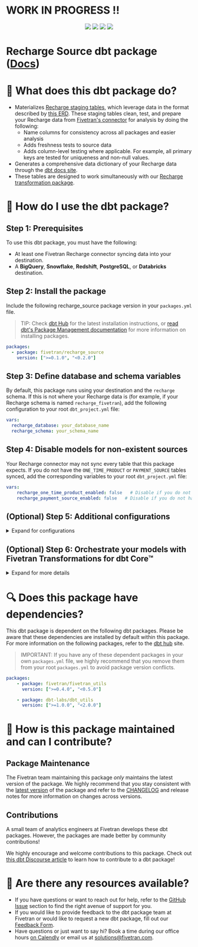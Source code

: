 # WORK IN PROGRESS !!
<p align="center">
    <a alt="License"
        href="https://github.com/fivetran/dbt_recharge_source/blob/main/LICENSE">
        <img src="https://img.shields.io/badge/License-Apache%202.0-blue.svg" /></a>
    <a alt="dbt-core">
        <img src="https://img.shields.io/badge/dbt_Core™_version->=1.3.0_<2.0.0-orange.svg" /></a>
    <a alt="Maintained?">
        <img src="https://img.shields.io/badge/Maintained%3F-yes-green.svg" /></a>
    <a alt="PRs">
        <img src="https://img.shields.io/badge/Contributions-welcome-blueviolet" /></a>
</p>

# Recharge Source dbt package ([Docs](https://fivetran.github.io/dbt_recharge_source/))
# 📣 What does this dbt package do?
- Materializes [Recharge staging tables](https://fivetran.github.io/dbt_recharge_source/#!/overview/recharge_source/models/?g_v=1&g_e=seeds), which leverage data in the format described by [this ERD](https://fivetran.com/docs/applications/recharge#schemainformation). These staging tables clean, test, and prepare your Recharge data from [Fivetran's connector](https://fivetran.com/docs/applications/recharge) for analysis by doing the following:
  - Name columns for consistency across all packages and easier analysis
  - Adds freshness tests to source data
  - Adds column-level testing where applicable. For example,  all primary keys are tested for uniqueness and non-null values.
- Generates a comprehensive data dictionary of your Recharge data through the [dbt docs site](https://fivetran.github.io/dbt_recharge_source/). 
- These tables are designed to work simultaneously with our [Recharge transformation package](https://github.com/fivetran/dbt_recharge).

# 🎯 How do I use the dbt package?
## Step 1: Prerequisites
To use this dbt package, you must have the following:
- At least one Fivetran Recharge connector syncing data into your destination.
- A **BigQuery**, **Snowflake**, **Redshift**, **PostgreSQL**, or **Databricks** destination.

## Step 2: Install the package
Include the following recharge_source package version in your `packages.yml` file.
> TIP: Check [dbt Hub](https://hub.getdbt.com/) for the latest installation instructions, or [read dbt's Package Management documentation](https://docs.getdbt.com/docs/package-management) for more information on installing packages.
```yml
packages:
  - package: fivetran/recharge_source
    version: [">=0.1.0", "<0.2.0"]
```

## Step 3: Define database and schema variables
By default, this package runs using your destination and the `recharge` schema. If this is not where your Recharge data is (for example, if your Recharge schema is named `recharge_fivetran`), add the following configuration to your root `dbt_project.yml` file:

```yml
vars:
  recharge_database: your_database_name
  recharge_schema: your_schema_name 
```

## Step 4: Disable models for non-existent sources
Your Recharge connector may not sync every table that this package expects. If you do not have the `ONE_TIME_PRODUCT` or `PAYMENT_SOURCE` tables synced, add the corresponding variables to your root `dbt_project.yml` file:

```yml
vars:
    recharge_one_time_product_enabled: false   # Disable if you do not have the ONE_TIME_PRODUCT table. Default is True.
    recharge_payment_source_enabled: false   # Disable if you do not have the PAYMENT_SOURCE table. Default is True.
```

## (Optional) Step 5: Additional configurations
<details><summary>Expand for configurations</summary>

### Passing Through Additional Columns
If you would like to pass through additional columns to the staging models, add the following configurations to your `dbt_project.yml` file. These variables allow the pass-through fields to be aliased (`alias`) if desired, but not required. Use the following format for declaring the respective pass-through variables:

```yml
vars:
    recharge__address_passthrough_columns: 
      - name: "new_custom_field" 
        alias: "custom_field_name" 
      - name: "a_second_field"
    # a similar pattern can be applied to the rest of the following variables. 
    recharge__charge_passthrough_columns:
    recharge__charge_line_item_passthrough_columns: 
    recharge__order_passthrough_columns:
    recharge__order_line_passthrough_columns:
    recharge__product_passthrough_columns:
    recharge__subscription_passthrough_columns:
    recharge__subscription_history_passthrough_columns:
```

### Changing the Build Schema
By default, this package will build the Recharge staging models within a schema titled (<target_schema> + `recharge_source`) in your destination. If this is not where you would like your Recharge staging data written, add the following configuration to your root `dbt_project.yml` file:

```yml
models:
    recharge_source:
      +schema: my_new_schema_name # leave blank for just the target_schema
```

### Change the source table references
If an individual source table has a different name than the package expects, add the table name as it appears in your destination to the respective variable:

> IMPORTANT: See this project's [`dbt_project.yml`](https://github.com/fivetran/dbt_recharge_source/blob/main/dbt_project.yml) variable declarations to see the expected names.

```yml
vars:
    recharge_<default_source_table_name>_identifier: your_table_name 
```
#### 🚨 Snowflake Users 🚨
You may need to provide the case-sensitive spelling of your source tables that are also Snowflake reserved words.

In this package, this would apply to the `ORDER` source. If you are receiving errors for this source, include the following in your `dbt_project.yml` file:
```yml
vars:
  recharge_order_identifier: '"Order"' # as an example, must include this quoting pattern and adjust for your exact casing
```

**Note!** if you have sources defined in your project's yml, the above will not work. Instead you will need to add the following where your order table is defined in your yml:
```yml
sources:
  tables:
    - name: order 
      # Add the below
      identifier: ORDER # Or what your order table is named, being mindful of casing
      quoting:
        identifier: true
```
</details>

## (Optional) Step 6: Orchestrate your models with Fivetran Transformations for dbt Core™
<details><summary>Expand for more details</summary>

Fivetran offers the ability for you to orchestrate your dbt project through [Fivetran Transformations for dbt Core™](https://fivetran.com/docs/transformations/dbt). Learn how to set up your project for orchestration through Fivetran in our [Transformations for dbt Core™ setup guides](https://fivetran.com/docs/transformations/dbt#setupguide).
    
</details>

# 🔍 Does this package have dependencies?
This dbt package is dependent on the following dbt packages. Please be aware that these dependencies are installed by default within this package. For more information on the following packages, refer to the [dbt hub](https://hub.getdbt.com/) site.
> IMPORTANT: If you have any of these dependent packages in your own `packages.yml` file, we highly recommend that you remove them from your root `packages.yml` to avoid package version conflicts.
```yml
packages:
    - package: fivetran/fivetran_utils
      version: [">=0.4.0", "<0.5.0"]

    - package: dbt-labs/dbt_utils
      version: [">=1.0.0", "<2.0.0"]
```
          
# 🙌 How is this package maintained and can I contribute?
## Package Maintenance
The Fivetran team maintaining this package _only_ maintains the latest version of the package. We highly recommend that you stay consistent with the [latest version](https://hub.getdbt.com/fivetran/recharge_source/latest/) of the package and refer to the [CHANGELOG](https://github.com/fivetran/dbt_recharge_source/blob/main/CHANGELOG.md) and release notes for more information on changes across versions.

## Contributions
A small team of analytics engineers at Fivetran develops these dbt packages. However, the packages are made better by community contributions! 

We highly encourage and welcome contributions to this package. Check out [this dbt Discourse article](https://discourse.getdbt.com/t/contributing-to-a-dbt-package/657) to learn how to contribute to a dbt package!

# 🏪 Are there any resources available?
- If you have questions or want to reach out for help, refer to the [GitHub Issue](https://github.com/fivetran/dbt_recharge_source/issues/new/choose) section to find the right avenue of support for you.
- If you would like to provide feedback to the dbt package team at Fivetran or would like to request a new dbt package, fill out our [Feedback Form](https://www.surveymonkey.com/r/DQ7K7WW).
- Have questions or just want to say hi? Book a time during our office hours [on Calendly](https://calendly.com/fivetran-solutions-team/fivetran-solutions-team-office-hours) or email us at solutions@fivetran.com.
